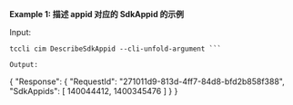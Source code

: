 **Example 1: 描述 appid 对应的 SdkAppid 的示例**



Input: 

```
tccli cim DescribeSdkAppid --cli-unfold-argument ```

Output: 
```
{
    "Response": {
        "RequestId": "271011d9-813d-4ff7-84d8-bfd2b858f388",
        "SdkAppids": [
            140044412,
            1400345476
        ]
    }
}
```

